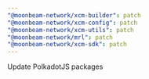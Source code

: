 ```yaml
---
"@moonbeam-network/xcm-builder": patch
"@moonbeam-network/xcm-config": patch
"@moonbeam-network/xcm-utils": patch
"@moonbeam-network/mrl": patch
"@moonbeam-network/xcm-sdk": patch
---
```


Update PolkadotJS packages
